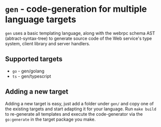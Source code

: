 # `gen` - code-generation for multiple language targets

`gen` uses a basic templating language, along with the webrpc schema AST (abtract-syntax-tree)
to generate source code of the Web service's type system, client library and server handlers.

## Supported targets

* `go` - gen/golang
* `ts` - gen/typescript

## Adding a new target

Adding a new target is easy, just add a folder under `gen/` and copy one of the existing
targets and start adapting it for your language. Run `make build` to re-generate all templates
and execute the code-generator via the `go:generate` in the target package you make.
